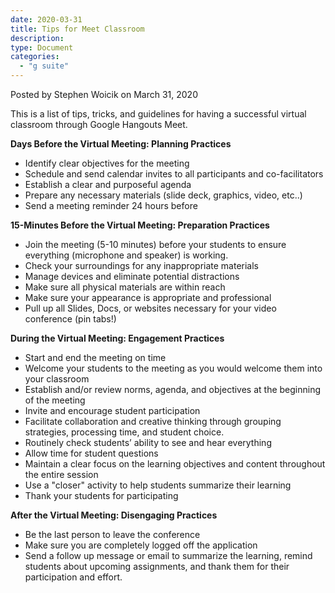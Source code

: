 ```yaml
---
date: 2020-03-31
title: Tips for Meet Classroom
description:
type: Document
categories:
  - "g suite"
---
```

Posted by Stephen Woicik on March 31, 2020

This is a list of tips, tricks, and guidelines for having a successful virtual classroom through Google Hangouts Meet. 

**Days Before the Virtual Meeting: Planning Practices** 
- Identify clear objectives for the meeting
- Schedule and send calendar invites to all participants and co-facilitators
- Establish a clear and purposeful agenda
- Prepare any necessary materials (slide deck, graphics, video, etc..)
- Send a meeting reminder 24 hours before

**15-Minutes Before the Virtual Meeting: Preparation Practices**
- Join the meeting (5-10 minutes) before your students to ensure everything (microphone and speaker) is working.
- Check your surroundings for any inappropriate materials
- Manage devices and eliminate potential distractions
- Make sure all physical materials are within reach
- Make sure your appearance is appropriate and professional 
- Pull up all Slides, Docs, or websites necessary for your video conference (pin tabs!)

**During the Virtual Meeting: Engagement Practices**
- Start and end the meeting on time
- Welcome your students to the meeting as you would welcome them into your classroom
- Establish and/or review norms, agenda, and objectives at the beginning of the meeting
- Invite and encourage student participation
- Facilitate collaboration and creative thinking through grouping strategies, processing time, and student choice.
- Routinely check students’ ability to see and hear everything
- Allow time for student questions
- Maintain a clear focus on the learning objectives and content throughout the entire session
- Use a "closer" activity to help students summarize their learning
- Thank your students for participating

**After the Virtual Meeting: Disengaging Practices**
- Be the last person to leave the conference
- Make sure you are completely logged off the application
- Send a follow up message or email to summarize the learning, remind students about upcoming assignments, and thank them for their participation and effort.